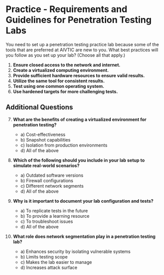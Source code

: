 # Practice - Requirements and Guidelines for Penetration Testing Labs

You need to set up a penetration testing practice lab because some of the tools that are preferred at AIVTIC are new to you. What best practices will you follow as you set up your lab? (Choose all that apply.)

1. **Ensure closed access to the network and internet.**
2. **Create a virtualized computing environment.**
3. **Provide sufficient hardware resources to ensure valid results.**
4. **Utilize the same tool for consistent results.**
5. **Test using one common operating system.**
6. **Use hardened targets for more challenging tests.**

## Additional Questions

7. **What are the benefits of creating a virtualized environment for penetration testing?**  
   - a) Cost-effectiveness  
   - b) Snapshot capabilities  
   - c) Isolation from production environments  
   - d) All of the above  

8. **Which of the following should you include in your lab setup to simulate real-world scenarios?**  
   - a) Outdated software versions  
   - b) Firewall configurations  
   - c) Different network segments  
   - d) All of the above  

9. **Why is it important to document your lab configuration and tests?**  
   - a) To replicate tests in the future  
   - b) To provide a learning resource  
   - c) To troubleshoot issues  
   - d) All of the above  

10. **What role does network segmentation play in a penetration testing lab?**  
    - a) Enhances security by isolating vulnerable systems  
    - b) Limits testing scope  
    - c) Makes the lab easier to manage  
    - d) Increases attack surface  

